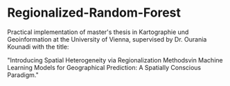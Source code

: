 # Regionalized-Random-Forest

Practical implementation of master's thesis in Kartographie und Geoinformation at the University of Vienna, supervised by Dr. Ourania Kounadi with the title:

"Introducing Spatial Heterogeneity via Regionalization Methodsvin Machine Learning Models for Geographical Prediction: A Spatially Conscious Paradigm."

